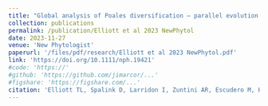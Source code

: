 ```yaml
---
title: "Global analysis of Poales diversification – parallel evolution in space and time into open and closed habitats"
collection: publications
permalink: /publication/Elliott et al 2023 NewPhytol
date: 2023-11-27
venue: 'New Phytologist'
paperurl: '/files/pdf/research/Elliott et al 2023 NewPhytol.pdf'
link: 'https://doi.org/10.1111/nph.19421'
#code: 'https://'
#github: 'https://github.com/jimarcor/...'
#figshare: 'https://figshare.com/...'
citation: 'Elliott TL, Spalink D, Larridon I, Zuntini AR, Escudero M, Hackel J, Barrett RL, Martín-Bravo S, <B>Márquez-Corro JI</B>, Granados-Mendoza C, Mashau AC, Romero-Soler KJ, Zhigila DA, Gehrke B, Andrino CO, Crayn DM, Vorontsova MS, Forest F, Baker WJ, Wilson KL, Simpson DA, Muasya AM. 2023. &quot;Global analysis of Poales diversification – parallel evolution in space and time into open and closed habitats&quot; <i>New Phytologist</i> 242: 727-743. doi:10.1111/nph.19421'
---
```

